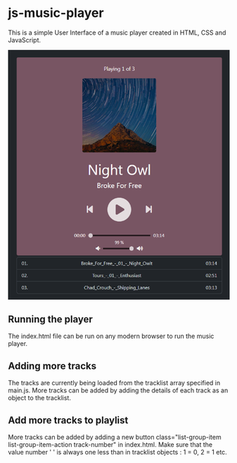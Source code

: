 # js-music-player
This is a simple User Interface of a music player created in HTML, CSS and JavaScript.

![Output](/output/html-css.png)

## Running the player

The index.html file can be run on any modern browser to run the music player.

## Adding more tracks

The tracks are currently being loaded from the tracklist array specified in main.js. More tracks can be added by adding the details of each track as an object to the tracklist.

## Add more tracks to playlist

More tracks can be added by adding a new button class="list-group-item list-group-item-action track-number"  in index.html.
Make sure that the value number ' ' is always one less than in tracklist objects : 1 = 0, 2 = 1 etc.
